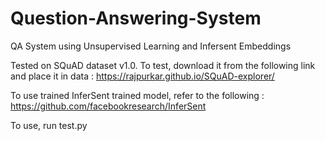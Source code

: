 # Question-Answering-System
QA System using Unsupervised Learning and Infersent Embeddings

Tested on SQuAD dataset v1.0. To test, download it from the following link and place it in data : https://rajpurkar.github.io/SQuAD-explorer/

To use trained InferSent trained model, refer to the following : https://github.com/facebookresearch/InferSent

To use, run test.py
